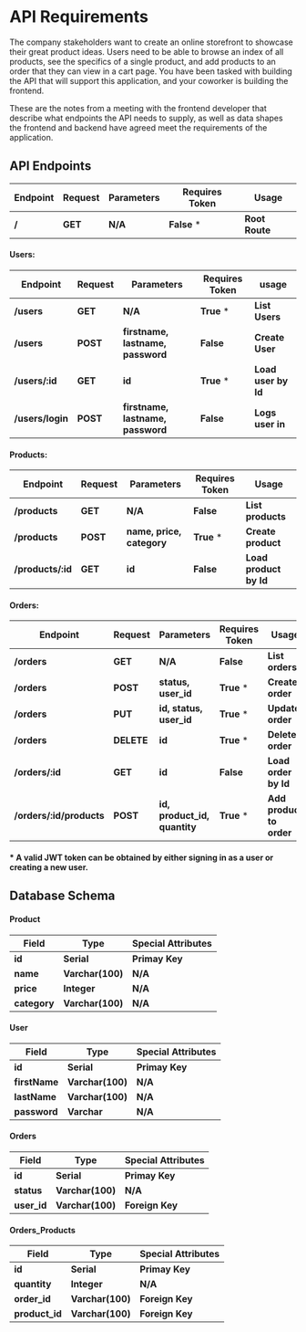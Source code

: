 # API Requirements

The company stakeholders want to create an online storefront to showcase their great product ideas. Users need to be able to browse an index of all products, see the specifics of a single product, and add products to an order that they can view in a cart page. You have been tasked with building the API that will support this application, and your coworker is building the frontend.

These are the notes from a meeting with the frontend developer that describe what endpoints the API needs to supply, as well as data shapes the frontend and backend have agreed meet the requirements of the application.

## API Endpoints

| Endpoint | Request | Parameters | Requires Token | Usage          |
| -------- | ------- | ---------- | -------------- | -------------- |
| **/**    | **GET** | **N/A**    | **False** \*   | **Root Route** |

#### Users:

| Endpoint         | Request    | Parameters                            | Requires Token | usage               |
| ---------------- | ---------- | ------------------------------------- | -------------- | ------------------- |
| **/users**       | **GET**    | **N/A**                               | **True** \*    | **List Users**      |
| **/users**       | **POST**   | **firstname, lastname, password**     | **False**      | **Create User**     |
| **/users/:id**   | **GET**    | **id**                                | **True** \*    | **Load user by Id** |
| **/users/login** | **POST**   | **firstname, lastname, password**     | **False**      | **Logs user in**    |

#### Products:

| Endpoint          | Request    | Parameters                    | Requires Token | Usage                  |
| ----------------- | ---------- | ----------------------------- | -------------- | ---------------------- |
| **/products**     | **GET**    | **N/A**                       | **False**      | **List products**      |
| **/products**     | **POST**   | **name, price, category**     | **True** \*    | **Create product**     |
| **/products/:id** | **GET**    | **id**                        | **False**      | **Load product by Id** |

#### Orders:

| Endpoint                 | Request    | Parameters                   | Requires Token | Usage                    |
| ------------------------ | ---------- | ---------------------------- | -------------- | ------------------------ |
| **/orders**              | **GET**    | **N/A**                      | **False**      | **List orders**          |
| **/orders**              | **POST**   | **status, user_id**          | **True** \*    | **Create order**         |
| **/orders**              | **PUT**    | **id, status, user_id**      | **True** \*    | **Update order**         |
| **/orders**              | **DELETE** | **id**                       | **True** \*    | **Delete order**         |
| **/orders/:id**        | **GET**    | **id**                       | **False**      | **Load order by Id**     |
| **/orders/:id/products** | **POST**   | **id, product_id, quantity** | **True** \*    | **Add product to order** |

#### \* A valid JWT token can be obtained by either signing in as a user or creating a new user.

## Database Schema

#### Product

| Field        | Type             | Special Attributes |
| ------------ | ---------------- | ------------------ |
| **id**       | **Serial**       | **Primay Key**     |
| **name**     | **Varchar(100)** | **N/A**            |
| **price**    | **Integer**      | **N/A**            |
| **category** | **Varchar(100)** | **N/A**            |

#### User

| Field               | Type             | Special Attributes |
| ------------------- | ---------------- | ------------------ |
| **id**              | **Serial**       | **Primay Key**     |
| **firstName**       | **Varchar(100)** | **N/A**            |
| **lastName**        | **Varchar(100)** | **N/A**            |
| **password** | **Varchar**      | **N/A**            |

#### Orders

| Field       | Type             | Special Attributes |
| ----------- | ---------------- | ------------------ |
| **id**      | **Serial**       | **Primay Key**     |
| **status**  | **Varchar(100)** | **N/A**            |
| **user_id** | **Varchar(100)** | **Foreign Key**    |

#### Orders_Products

| Field          | Type             | Special Attributes |
| -------------- | ---------------- | ------------------ |
| **id**         | **Serial**       | **Primay Key**     |
| **quantity**   | **Integer**      | **N/A**            |
| **order_id**   | **Varchar(100)** | **Foreign Key**    |
| **product_id** | **Varchar(100)** | **Foreign Key**    |

